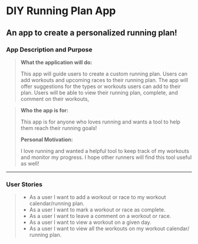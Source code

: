 # DIY Running Plan App

## An app to create a personalized running plan!

### App Description and Purpose

>**What the application will do:**
>
>This app will guide users to create a custom running plan. 
>Users can add workouts and upcoming races to their running plan.
>The app will offer suggestions for the types or workouts users can add to their plan. 
>Users will be able to view their running plan, complete, and comment on their workouts, 

>
>**Who the app is for:**
> 
>This app is for anyone who loves running and wants a tool to help them reach their running goals!
>
>
>**Personal Motivation:**
>
>I love running and wanted a helpful tool to keep track of my workouts and monitor my progress. 
>I hope other runners will find this tool useful as well! 

___

### User Stories

> - As a user I want to add a workout or race to my workout calendar/running plan.
> - As a user I want to mark a workout or race as complete. 
> - As a user I want to leave a comment on a workout or race. 
> - As a user I want to view a workout on a given day. 
> - As a user I want to view all the workouts on my workout calendar/ running plan. 


